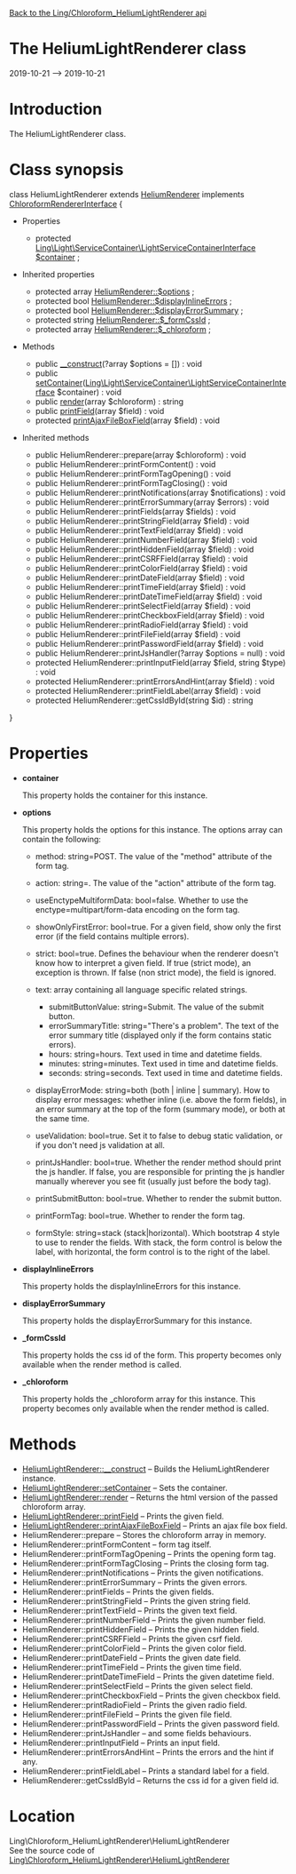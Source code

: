 [Back to the Ling/Chloroform_HeliumLightRenderer api](https://github.com/lingtalfi/Chloroform_HeliumLightRenderer/blob/master/doc/api/Ling/Chloroform_HeliumLightRenderer.md)



The HeliumLightRenderer class
================
2019-10-21 --> 2019-10-21






Introduction
============

The HeliumLightRenderer class.



Class synopsis
==============


class <span class="pl-k">HeliumLightRenderer</span> extends [HeliumRenderer](https://github.com/lingtalfi/Chloroform_HeliumRenderer/blob/master/doc/api/Ling/Chloroform_HeliumRenderer/HeliumRenderer.md) implements [ChloroformRendererInterface](https://github.com/lingtalfi/Chloroform/blob/master/doc/api/Ling/Chloroform/Renderer/ChloroformRendererInterface.md) {

- Properties
    - protected [Ling\Light\ServiceContainer\LightServiceContainerInterface](https://github.com/lingtalfi/Light/blob/master/doc/api/Ling/Light/ServiceContainer/LightServiceContainerInterface.md) [$container](#property-container) ;

- Inherited properties
    - protected array [HeliumRenderer::$options](#property-options) ;
    - protected bool [HeliumRenderer::$displayInlineErrors](#property-displayInlineErrors) ;
    - protected bool [HeliumRenderer::$displayErrorSummary](#property-displayErrorSummary) ;
    - protected string [HeliumRenderer::$_formCssId](#property-_formCssId) ;
    - protected array [HeliumRenderer::$_chloroform](#property-_chloroform) ;

- Methods
    - public [__construct](https://github.com/lingtalfi/Chloroform_HeliumLightRenderer/blob/master/doc/api/Ling/Chloroform_HeliumLightRenderer/HeliumLightRenderer/__construct.md)(?array $options = []) : void
    - public [setContainer](https://github.com/lingtalfi/Chloroform_HeliumLightRenderer/blob/master/doc/api/Ling/Chloroform_HeliumLightRenderer/HeliumLightRenderer/setContainer.md)([Ling\Light\ServiceContainer\LightServiceContainerInterface](https://github.com/lingtalfi/Light/blob/master/doc/api/Ling/Light/ServiceContainer/LightServiceContainerInterface.md) $container) : void
    - public [render](https://github.com/lingtalfi/Chloroform_HeliumLightRenderer/blob/master/doc/api/Ling/Chloroform_HeliumLightRenderer/HeliumLightRenderer/render.md)(array $chloroform) : string
    - public [printField](https://github.com/lingtalfi/Chloroform_HeliumLightRenderer/blob/master/doc/api/Ling/Chloroform_HeliumLightRenderer/HeliumLightRenderer/printField.md)(array $field) : void
    - protected [printAjaxFileBoxField](https://github.com/lingtalfi/Chloroform_HeliumLightRenderer/blob/master/doc/api/Ling/Chloroform_HeliumLightRenderer/HeliumLightRenderer/printAjaxFileBoxField.md)(array $field) : void

- Inherited methods
    - public HeliumRenderer::prepare(array $chloroform) : void
    - public HeliumRenderer::printFormContent() : void
    - public HeliumRenderer::printFormTagOpening() : void
    - public HeliumRenderer::printFormTagClosing() : void
    - public HeliumRenderer::printNotifications(array $notifications) : void
    - public HeliumRenderer::printErrorSummary(array $errors) : void
    - public HeliumRenderer::printFields(array $fields) : void
    - public HeliumRenderer::printStringField(array $field) : void
    - public HeliumRenderer::printTextField(array $field) : void
    - public HeliumRenderer::printNumberField(array $field) : void
    - public HeliumRenderer::printHiddenField(array $field) : void
    - public HeliumRenderer::printCSRFField(array $field) : void
    - public HeliumRenderer::printColorField(array $field) : void
    - public HeliumRenderer::printDateField(array $field) : void
    - public HeliumRenderer::printTimeField(array $field) : void
    - public HeliumRenderer::printDateTimeField(array $field) : void
    - public HeliumRenderer::printSelectField(array $field) : void
    - public HeliumRenderer::printCheckboxField(array $field) : void
    - public HeliumRenderer::printRadioField(array $field) : void
    - public HeliumRenderer::printFileField(array $field) : void
    - public HeliumRenderer::printPasswordField(array $field) : void
    - public HeliumRenderer::printJsHandler(?array $options = null) : void
    - protected HeliumRenderer::printInputField(array $field, string $type) : void
    - protected HeliumRenderer::printErrorsAndHint(array $field) : void
    - protected HeliumRenderer::printFieldLabel(array $field) : void
    - protected HeliumRenderer::getCssIdById(string $id) : string

}




Properties
=============

- <span id="property-container"><b>container</b></span>

    This property holds the container for this instance.
    
    

- <span id="property-options"><b>options</b></span>

    This property holds the options for this instance.
    The options array can contain the following:
    
    - method: string=POST. The value of the "method" attribute of the form tag.
    - action: string=<empty string>. The value of the "action" attribute of the form tag.
    - useEnctypeMultiformData: bool=false. Whether to use the enctype=multipart/form-data encoding on the form tag.
    - showOnlyFirstError: bool=true. For a given field, show only the first error (if the field contains multiple errors).
    - strict: bool=true. Defines the behaviour when the renderer doesn't know how to interpret a given field.
                 If true (strict mode), an exception is thrown.
                 If false (non strict mode), the field is ignored.
    - text: array containing all language specific related strings.
         - submitButtonValue: string=Submit. The value of the submit button.
         - errorSummaryTitle: string="There's a problem". The text of the error summary title (displayed only if the form contains static errors).
         - hours: string=hours. Text used in time and datetime fields.
         - minutes: string=minutes. Text used in time and datetime fields.
         - seconds: string=seconds. Text used in time and datetime fields.
    
    - displayErrorMode: string=both (both | inline | summary). How to display error messages: whether inline (i.e. above the form fields),
             in an error summary at the top of the form (summary mode), or both at the same time.
    - useValidation: bool=true. Set it to false to debug static validation, or if you don't need js validation at all.
    - printJsHandler: bool=true. Whether the render method should print the js handler. If false, you are responsible for printing the js handler manually wherever you see fit (usually just before the body tag).
    - printSubmitButton: bool=true. Whether to render the submit button.
    - printFormTag: bool=true. Whether to render the form tag.
    - formStyle: string=stack (stack|horizontal). Which bootstrap 4 style to use to render the fields.
                     With stack, the form control is below the label,
                     with horizontal, the form control is to the right of the label.
    
    

- <span id="property-displayInlineErrors"><b>displayInlineErrors</b></span>

    This property holds the displayInlineErrors for this instance.
    
    

- <span id="property-displayErrorSummary"><b>displayErrorSummary</b></span>

    This property holds the displayErrorSummary for this instance.
    
    

- <span id="property-_formCssId"><b>_formCssId</b></span>

    This property holds the css id of the form.
    This property becomes only available when the render method is called.
    
    

- <span id="property-_chloroform"><b>_chloroform</b></span>

    This property holds the _chloroform array for this instance.
    This property becomes only available when the render method is called.
    
    



Methods
==============

- [HeliumLightRenderer::__construct](https://github.com/lingtalfi/Chloroform_HeliumLightRenderer/blob/master/doc/api/Ling/Chloroform_HeliumLightRenderer/HeliumLightRenderer/__construct.md) &ndash; Builds the HeliumLightRenderer instance.
- [HeliumLightRenderer::setContainer](https://github.com/lingtalfi/Chloroform_HeliumLightRenderer/blob/master/doc/api/Ling/Chloroform_HeliumLightRenderer/HeliumLightRenderer/setContainer.md) &ndash; Sets the container.
- [HeliumLightRenderer::render](https://github.com/lingtalfi/Chloroform_HeliumLightRenderer/blob/master/doc/api/Ling/Chloroform_HeliumLightRenderer/HeliumLightRenderer/render.md) &ndash; Returns the html version of the passed chloroform array.
- [HeliumLightRenderer::printField](https://github.com/lingtalfi/Chloroform_HeliumLightRenderer/blob/master/doc/api/Ling/Chloroform_HeliumLightRenderer/HeliumLightRenderer/printField.md) &ndash; Prints the given field.
- [HeliumLightRenderer::printAjaxFileBoxField](https://github.com/lingtalfi/Chloroform_HeliumLightRenderer/blob/master/doc/api/Ling/Chloroform_HeliumLightRenderer/HeliumLightRenderer/printAjaxFileBoxField.md) &ndash; Prints an ajax file box field.
- HeliumRenderer::prepare &ndash; Stores the chloroform array in memory.
- HeliumRenderer::printFormContent &ndash; form tag itself.
- HeliumRenderer::printFormTagOpening &ndash; Prints the opening form tag.
- HeliumRenderer::printFormTagClosing &ndash; Prints the closing form tag.
- HeliumRenderer::printNotifications &ndash; Prints the given notifications.
- HeliumRenderer::printErrorSummary &ndash; Prints the given errors.
- HeliumRenderer::printFields &ndash; Prints the given fields.
- HeliumRenderer::printStringField &ndash; Prints the given string field.
- HeliumRenderer::printTextField &ndash; Prints the given text field.
- HeliumRenderer::printNumberField &ndash; Prints the given number field.
- HeliumRenderer::printHiddenField &ndash; Prints the given hidden field.
- HeliumRenderer::printCSRFField &ndash; Prints the given csrf field.
- HeliumRenderer::printColorField &ndash; Prints the given color field.
- HeliumRenderer::printDateField &ndash; Prints the given date field.
- HeliumRenderer::printTimeField &ndash; Prints the given time field.
- HeliumRenderer::printDateTimeField &ndash; Prints the given datetime field.
- HeliumRenderer::printSelectField &ndash; Prints the given select field.
- HeliumRenderer::printCheckboxField &ndash; Prints the given checkbox field.
- HeliumRenderer::printRadioField &ndash; Prints the given radio field.
- HeliumRenderer::printFileField &ndash; Prints the given file field.
- HeliumRenderer::printPasswordField &ndash; Prints the given password field.
- HeliumRenderer::printJsHandler &ndash; and some fields behaviours.
- HeliumRenderer::printInputField &ndash; Prints an input field.
- HeliumRenderer::printErrorsAndHint &ndash; Prints the errors and the hint if any.
- HeliumRenderer::printFieldLabel &ndash; Prints a standard label for a field.
- HeliumRenderer::getCssIdById &ndash; Returns the css id for a given field id.





Location
=============
Ling\Chloroform_HeliumLightRenderer\HeliumLightRenderer<br>
See the source code of [Ling\Chloroform_HeliumLightRenderer\HeliumLightRenderer](https://github.com/lingtalfi/Chloroform_HeliumLightRenderer/blob/master/HeliumLightRenderer.php)




